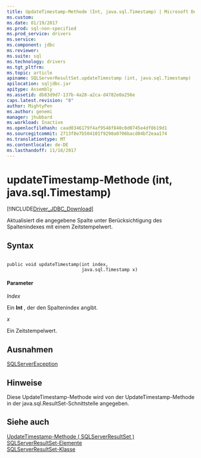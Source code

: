 ```yaml
---
title: UpdateTimestamp-Methode (Int, java.sql.Timestamp) | Microsoft Docs
ms.custom: 
ms.date: 01/19/2017
ms.prod: sql-non-specified
ms.prod_service: drivers
ms.service: 
ms.component: jdbc
ms.reviewer: 
ms.suite: sql
ms.technology: drivers
ms.tgt_pltfrm: 
ms.topic: article
apiname: SQLServerResultSet.updateTimestamp (int, java.sql.Timestamp)
apilocation: sqljdbc.jar
apitype: Assembly
ms.assetid: db83d9d7-137b-4a28-a2ca-d4782e0a256e
caps.latest.revision: "8"
author: MightyPen
ms.author: genemi
manager: jhubbard
ms.workload: Inactive
ms.openlocfilehash: caad0346179f4af9548f840c0d0745e4df8b19d1
ms.sourcegitcommit: 2713f8e7b504101f9298a0706bacd84bf2eaa174
ms.translationtype: MT
ms.contentlocale: de-DE
ms.lasthandoff: 11/18/2017
---
```

# <a name="updatetimestamp-method-int-javasqltimestamp"></a>updateTimestamp-Methode (int, java.sql.Timestamp)
[!INCLUDE[Driver_JDBC_Download](../../../includes/driver_jdbc_download.md)]

  Aktualisiert die angegebene Spalte unter Berücksichtigung des Spaltenindexes mit einem Zeitstempelwert.  
  
## <a name="syntax"></a>Syntax  
  
```  
  
public void updateTimestamp(int index,  
                            java.sql.Timestamp x)  
```  
  
#### <a name="parameters"></a>Parameter  
 *Index*  
  
 Ein **Int** , der den Spaltenindex angibt.  
  
 *x*  
  
 Ein Zeitstempelwert.  
  
## <a name="exceptions"></a>Ausnahmen  
 [SQLServerException](../../../connect/jdbc/reference/sqlserverexception-class.md)  
  
## <a name="remarks"></a>Hinweise  
 Diese UpdateTimestamp-Methode wird von der UpdateTimestamp-Methode in der java.sql.ResultSet-Schnittstelle angegeben.  
  
## <a name="see-also"></a>Siehe auch  
 [UpdateTimestamp-Methode &#40; SQLServerResultSet &#41;](../../../connect/jdbc/reference/updatetimestamp-method-sqlserverresultset.md)   
 [SQLServerResultSet-Elemente](../../../connect/jdbc/reference/sqlserverresultset-members.md)   
 [SQLServerResultSet-Klasse](../../../connect/jdbc/reference/sqlserverresultset-class.md)  
  
  
